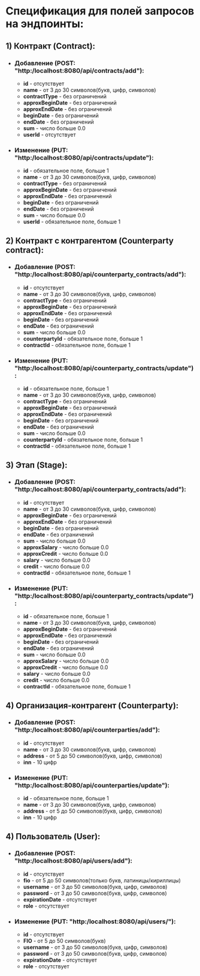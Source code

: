 # Спецификация для полей запросов на эндпоинты:

## 1) Контракт (Contract):
* ### Добавление (POST: "http:/localhost:8080/api/contracts/add"):
    * **id** - отсутствует 
    * **name** - от 3 до 30 символов(букв, цифр, символов)
    * **contractType** - без ограничений
    * **approxBeginDate** - без ограничений
    * **approxEndDate** - без ограничений
    * **beginDate** - без ограничений
    * **endDate** - без ограничений
    * **sum** - число больше 0.0
    * **userId** - отсутствует
* ### Изменение (PUT: "http:/localhost:8080/api/contracts/update"):
    * **id** - обязательное поле, больше 1
    * **name** - от 3 до 30 символов(букв, цифр, символов)
    * **contractType** - без ограничений
    * **approxBeginDate** - без ограничений
    * **approxEndDate** - без ограничений
    * **beginDate** - без ограничений
    * **endDate** - без ограничений
    * **sum** - число больше 0.0
    * **userId** - обязательное поле, больше 1
## 2) Контракт с контрагентом (Counterparty contract):
* ### Добавление (POST: "http:/localhost:8080/api/counterparty_contracts/add"):
    * **id** - отсутствует
    * **name** - от 3 до 30 символов(букв, цифр, символов)
    * **contractType** - без ограничений
    * **approxBeginDate** - без ограничений
    * **approxEndDate** - без ограничений
    * **beginDate** - без ограничений
    * **endDate** - без ограничений
    * **sum** - число больше 0.0
    * **counterpartyId** - обязательное поле, больше 1
    * **contractId** - обязательное поле, больше 1
* ### Изменение (PUT: "http:/localhost:8080/api/counterparty_contracts/update"):
    * **id** - обязательное поле, больше 1
    * **name** - от 3 до 30 символов(букв, цифр, символов)
    * **contractType** - без ограничений
    * **approxBeginDate** - без ограничений
    * **approxEndDate** - без ограничений
    * **beginDate** - без ограничений
    * **endDate** - без ограничений
    * **sum** - число больше 0.0
    * **counterpartyId** - обязательное поле, больше 1
    * **contractId** - обязательное поле, больше 1
## 3) Этап (Stage):
* ### Добавление (POST: "http:/localhost:8080/api/counterparty_contracts/add"):
    * **id** - отсутствует
    * **name** - от 3 до 30 символов(букв, цифр, символов)
    * **approxBeginDate** - без ограничений
    * **approxEndDate** - без ограничений
    * **beginDate** - без ограничений
    * **endDate** - без ограничений
    * **sum** - число больше 0.0
    * **approxSalary** - число больше 0.0
    * **approxCredit** - число больше 0.0
    * **salary** - число больше 0.0
    * **credit** - число больше 0.0
    * **contractId** - обязательное поле, больше 1
* ### Изменение (PUT: "http:/localhost:8080/api/counterparty_contracts/update"):
    * **id** - обязательное поле, больше 1
    * **name** - от 3 до 30 символов(букв, цифр, символов)
    * **approxBeginDate** - без ограничений
    * **approxEndDate** - без ограничений
    * **beginDate** - без ограничений
    * **endDate** - без ограничений
    * **sum** - число больше 0.0
    * **approxSalary** - число больше 0.0
    * **approxCredit** - число больше 0.0
    * **salary** - число больше 0.0
    * **credit** - число больше 0.0
    * **contractId** - обязательное поле, больше 1
## 4) Организация-контрагент (Counterparty):
* ### Добавление (POST: "http:/localhost:8080/api/counterparties/add"):
    * **id** - отсутствует
    * **name** - от 3 до 30 символов(букв, цифр, символов)
    * **address** - от 5 до 50 символов(букв, цифр, символов)
    * **inn** - 10 цифр
* ### Изменение (PUT: "http:/localhost:8080/api/counterparties/update"):
    * **id** - обязательное поле, больше 1
    * **name** - от 3 до 30 символов(букв, цифр, символов)
    * **address** - от 5 до 50 символов(букв, цифр, символов)
    * **inn** - 10 цифр
## 4) Пользователь (User):
* ### Добавление (POST: "http:/localhost:8080/api/users/add"):
  * **id** - отсутствует
  * **fio** - от 5 до 50 символов(только букв, латиницы/кириллицы)
  * **username** - от 3 до 50 символов(букв, цифр, символов)
  * **password** - от 3 до 50 символов(букв, цифр, символов)
  * **expirationDate** - отсутствует 
  * **role** - отсутствует
* ### Изменение (PUT: "http:/localhost:8080/api/users/"):
  * **id** - отсутствует
  * **FIO** - от 5 до 50 символов(букв)
  * **username** - от 3 до 50 символов(букв, цифр, символов)
  * **password** - от 3 до 50 символов(букв, цифр, символов)
  * **expirationDate** - отсутствует
  * **role** - отсутствует